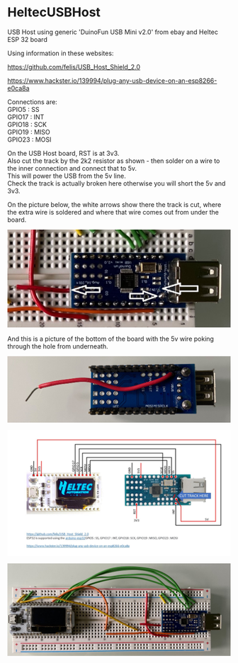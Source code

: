 # HeltecUSBHost

USB Host using generic 'DuinoFun USB Mini v2.0' from ebay and Heltec ESP 32 board   

Using information in these websites:   

https://github.com/felis/USB_Host_Shield_2.0   

https://www.hackster.io/139994/plug-any-usb-device-on-an-esp8266-e0ca8a   

Connections are:   
GPIO5 : SS   
GPIO17 : INT   
GPIO18 : SCK   
GPIO19 : MISO   
GPIO23 : MOSI   

On the USB Host board, RST is at 3v3.   
Also cut the track by the 2k2 resistor as shown - then solder on a wire to the inner connection and connect that to 5v.   
This will power the USB from the 5v line.   
Check the track is actually broken here otherwise you will short the 5v and 3v3.    

On the picture below, the white arrows show there the track is cut, where the extra wire is soldered and where that wire comes out from under the board.   


![Example](https://github.com/paulhamsh/HeltecUSBHost/blob/main/hostcloseup.jpg)

And this is a picture of the bottom of the board with the 5v wire poking through the hole from underneath.    


![Example](https://github.com/paulhamsh/HeltecUSBHost/blob/main/underside.jpg)   

![Example](https://github.com/paulhamsh/HeltecUSBHost/blob/main/circuit.jpg)


![Example](https://github.com/paulhamsh/HeltecUSBHost/blob/main/board.jpg)

